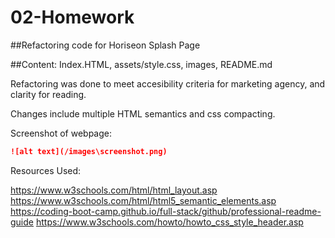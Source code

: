 # 02-Homework
 ##Refactoring code for Horiseon Splash Page

##Content: Index.HTML, assets/style.css, images, README.md 
 
Refactoring was done to meet accesibility criteria for marketing agency, and clarity for reading. 

Changes include multiple HTML semantics and css compacting. 

Screenshot of webpage:
```md
![alt text](/images\screenshot.png)
```

Resources Used:

https://www.w3schools.com/html/html_layout.asp
https://www.w3schools.com/html/html5_semantic_elements.asp
https://coding-boot-camp.github.io/full-stack/github/professional-readme-guide
https://www.w3schools.com/howto/howto_css_style_header.asp

